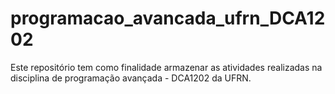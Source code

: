# programacao_avancada_ufrn_DCA1202

Este repositório tem como finalidade armazenar as atividades realizadas na disciplina de programação avançada - DCA1202 da UFRN.
